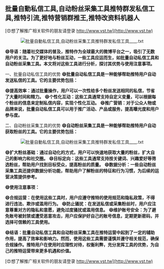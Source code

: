## **批量自動私信工具,自动粉丝采集工具推特群发私信工具,推特引流,推特营销群推王,推特改资料机器人**

[😍想了解推广相关软件的朋友请登录 http://www.vst.tw](http://www.vst.tw)

 <center><img src="https://vst.tw/MP4/tuiguang/png/3.png" alt="批量自動私信工具,自动粉丝采集工具推特群发私信工具____.txt"></center>

**😄导语：随着社交媒体的普及，推特作为全球最大的微博平台之一，吸引了无数用户的关注。为了更好地与粉丝互动，一些工具应运而生，如批量自动私信工具和自动粉丝采集工具。本文将对这些工具进行分析，探讨其优势与使用注意事项。**

一、批量自动私信工具的优势
**😄批量自动私信工具是一种能够帮助推特用户自动发送私信的工具。它的主要优势包括：**

**😄提高效率：通过批量操作，用户可以一次性给多个粉丝发送相同的私信，节省了大量时间和精力。**
**😄个性化互动：这些工具通常支持自定义变量，可以根据每个粉丝的信息来定制私信内容，实现个性化互动。**
**😄推广营销：对于公众人物或品牌来说，批量自动私信工具可以用于推广活动、产品或服务，提高曝光度和用户参与度。**

二、自动粉丝采集工具的优势
**😄自动粉丝采集工具是一种能够帮助推特用户自动获取粉丝的工具。它的主要优势包括：**

 <center><img src="https://vst.tw/MP4/tuiguang/png/8.png" alt="批量自動私信工具,自动粉丝采集工具推特群发私信工具____.txt"></center>

**😄扩大粉丝基础：通过自动化的方式，用户可以快速地获取大量的粉丝，扩大自己的影响力和社交圈。**
**😄目标定向：这些工具通常支持按关键词、兴趣爱好等筛选粉丝，帮助用户找到目标受众，提高粉丝的质量。**
**😄数据分析：一些自动粉丝采集工具还提供数据分析功能，帮助用户了解粉丝的特征和行为习惯，为后续的运营决策提供参考。**

**😄使用注意事项：**

**😄合规运营：在使用这些工具时，用户应遵守推特的使用规范和隐私政策，不得进行违法、欺诈或滥用行为。**
**😄防止骚扰：在发送私信或采集粉丝时，用户应注意尊重对方的隐私和意愿，避免过度骚扰或滥用信息。**
**😄维护账号安全：为了避免账号被封禁或遭受恶意攻击，用户应保护好自己的账号信息，定期更新密码，并选择可信赖的工具使用。**

**😄结语：批量自动私信工具和自动粉丝采集工具在推特运营中起到了一定的辅助作用，提高了效率和影响力。然而，使用这些工具需要谨慎并遵守相关规范，确保合规操作。推特用户在使用时应理性对待，权衡利弊，充分发挥工具的优势，为自己的推特运营带来更多机遇和价值。**

[😍想了解推广相关软件的朋友请登录 http://www.vst.tw](http://www.vst.tw)



